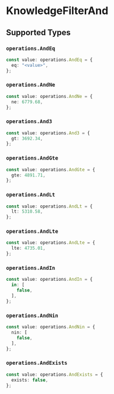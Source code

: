 # KnowledgeFilterAnd


## Supported Types

### `operations.AndEq`

```typescript
const value: operations.AndEq = {
  eq: "<value>",
};
```

### `operations.AndNe`

```typescript
const value: operations.AndNe = {
  ne: 6779.68,
};
```

### `operations.And3`

```typescript
const value: operations.And3 = {
  gt: 3692.34,
};
```

### `operations.AndGte`

```typescript
const value: operations.AndGte = {
  gte: 4891.71,
};
```

### `operations.AndLt`

```typescript
const value: operations.AndLt = {
  lt: 5310.58,
};
```

### `operations.AndLte`

```typescript
const value: operations.AndLte = {
  lte: 4735.01,
};
```

### `operations.AndIn`

```typescript
const value: operations.AndIn = {
  in: [
    false,
  ],
};
```

### `operations.AndNin`

```typescript
const value: operations.AndNin = {
  nin: [
    false,
  ],
};
```

### `operations.AndExists`

```typescript
const value: operations.AndExists = {
  exists: false,
};
```

